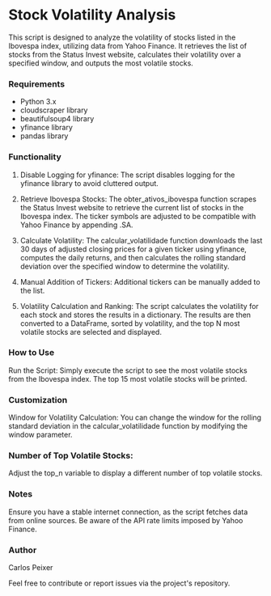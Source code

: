 # Stock Volatility Analysis
This script is designed to analyze the volatility of stocks listed in the Ibovespa index, utilizing data from Yahoo Finance. It retrieves the list of stocks from the Status Invest website, calculates their volatility over a specified window,
and outputs the most volatile stocks.

### Requirements
- Python 3.x
- cloudscraper library
- beautifulsoup4 library
- yfinance library
- pandas library

### Functionality
1. Disable Logging for yfinance:
The script disables logging for the yfinance library to avoid cluttered output.

2. Retrieve Ibovespa Stocks:
The obter_ativos_ibovespa function scrapes the Status Invest website to retrieve the current list of stocks in the Ibovespa index. The ticker symbols are adjusted to be compatible with Yahoo Finance by appending .SA.

3. Calculate Volatility:
The calcular_volatilidade function downloads the last 30 days of adjusted closing prices for a given ticker using yfinance, computes the daily returns, and then calculates the rolling standard deviation over the specified window to determine the volatility.

4. Manual Addition of Tickers:
Additional tickers can be manually added to the list.

5. Volatility Calculation and Ranking:
The script calculates the volatility for each stock and stores the results in a dictionary. The results are then converted to a DataFrame, sorted by volatility, and the top N most volatile stocks are selected and displayed.

### How to Use
Run the Script:
Simply execute the script to see the most volatile stocks from the Ibovespa index. The top 15 most volatile stocks will be printed.

### Customization
Window for Volatility Calculation:
You can change the window for the rolling standard deviation in the calcular_volatilidade function by modifying the window parameter.

### Number of Top Volatile Stocks:
Adjust the top_n variable to display a different number of top volatile stocks.

### Notes
Ensure you have a stable internet connection, as the script fetches data from online sources.
Be aware of the API rate limits imposed by Yahoo Finance.

### Author
Carlos Peixer

Feel free to contribute or report issues via the project's repository.
